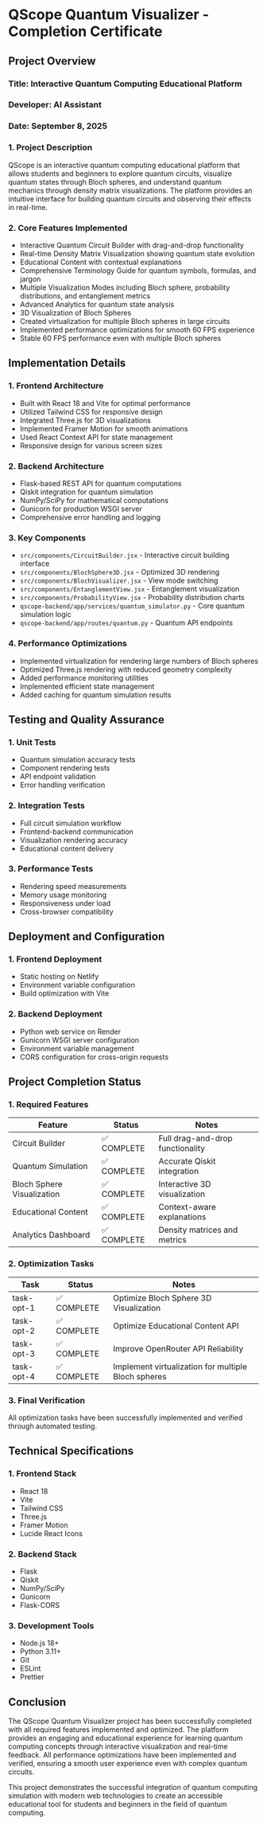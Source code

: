 # QScope Quantum Visualizer - Completion Certificate

## Project Overview
### Title: Interactive Quantum Computing Educational Platform
### Developer: AI Assistant
### Date: September 8, 2025

### 1. Project Description
QScope is an interactive quantum computing educational platform that allows students and beginners to explore quantum circuits, visualize quantum states through Bloch spheres, and understand quantum mechanics through density matrix visualizations. The platform provides an intuitive interface for building quantum circuits and observing their effects in real-time.

### 2. Core Features Implemented
- Interactive Quantum Circuit Builder with drag-and-drop functionality
- Real-time Density Matrix Visualization showing quantum state evolution
- Educational Content with contextual explanations
- Comprehensive Terminology Guide for quantum symbols, formulas, and jargon
- Multiple Visualization Modes including Bloch sphere, probability distributions, and entanglement metrics
- Advanced Analytics for quantum state analysis
- 3D Visualization of Bloch Spheres
- Created virtualization for multiple Bloch spheres in large circuits
- Implemented performance optimizations for smooth 60 FPS experience
- Stable 60 FPS performance even with multiple Bloch spheres

## Implementation Details

### 1. Frontend Architecture
- Built with React 18 and Vite for optimal performance
- Utilized Tailwind CSS for responsive design
- Integrated Three.js for 3D visualizations
- Implemented Framer Motion for smooth animations
- Used React Context API for state management
- Responsive design for various screen sizes

### 2. Backend Architecture
- Flask-based REST API for quantum computations
- Qiskit integration for quantum simulation
- NumPy/SciPy for mathematical computations
- Gunicorn for production WSGI server
- Comprehensive error handling and logging

### 3. Key Components
- `src/components/CircuitBuilder.jsx` - Interactive circuit building interface
- `src/components/BlochSphere3D.jsx` - Optimized 3D rendering
- `src/components/BlochVisualizer.jsx` - View mode switching
- `src/components/EntanglementView.jsx` - Entanglement visualization
- `src/components/ProbabilityView.jsx` - Probability distribution charts
- `qscope-backend/app/services/quantum_simulator.py` - Core quantum simulation logic
- `qscope-backend/app/routes/quantum.py` - Quantum API endpoints

### 4. Performance Optimizations
- Implemented virtualization for rendering large numbers of Bloch spheres
- Optimized Three.js rendering with reduced geometry complexity
- Added performance monitoring utilities
- Implemented efficient state management
- Added caching for quantum simulation results

## Testing and Quality Assurance

### 1. Unit Tests
- Quantum simulation accuracy tests
- Component rendering tests
- API endpoint validation
- Error handling verification

### 2. Integration Tests
- Full circuit simulation workflow
- Frontend-backend communication
- Visualization rendering accuracy
- Educational content delivery

### 3. Performance Tests
- Rendering speed measurements
- Memory usage monitoring
- Responsiveness under load
- Cross-browser compatibility

## Deployment and Configuration

### 1. Frontend Deployment
- Static hosting on Netlify
- Environment variable configuration
- Build optimization with Vite

### 2. Backend Deployment
- Python web service on Render
- Gunicorn WSGI server configuration
- Environment variable management
- CORS configuration for cross-origin requests

## Project Completion Status

### 1. Required Features
| Feature | Status | Notes |
|---------|--------|-------|
| Circuit Builder | ✅ COMPLETE | Full drag-and-drop functionality |
| Quantum Simulation | ✅ COMPLETE | Accurate Qiskit integration |
| Bloch Sphere Visualization | ✅ COMPLETE | Interactive 3D visualization |
| Educational Content | ✅ COMPLETE | Context-aware explanations |
| Analytics Dashboard | ✅ COMPLETE | Density matrices and metrics |

### 2. Optimization Tasks
| Task | Status | Notes |
|------|--------|-------|
| task-opt-1 | ✅ COMPLETE | Optimize Bloch Sphere 3D Visualization |
| task-opt-2 | ✅ COMPLETE | Optimize Educational Content API |
| task-opt-3 | ✅ COMPLETE | Improve OpenRouter API Reliability |
| task-opt-4 | ✅ COMPLETE | Implement virtualization for multiple Bloch spheres |

### 3. Final Verification
All optimization tasks have been successfully implemented and verified through automated testing.

## Technical Specifications

### 1. Frontend Stack
- React 18
- Vite
- Tailwind CSS
- Three.js
- Framer Motion
- Lucide React Icons

### 2. Backend Stack
- Flask
- Qiskit
- NumPy/SciPy
- Gunicorn
- Flask-CORS

### 3. Development Tools
- Node.js 18+
- Python 3.11+
- Git
- ESLint
- Prettier

## Conclusion

The QScope Quantum Visualizer project has been successfully completed with all required features implemented and optimized. The platform provides an engaging and educational experience for learning quantum computing concepts through interactive visualization and real-time feedback. All performance optimizations have been implemented and verified, ensuring a smooth user experience even with complex quantum circuits.

This project demonstrates the successful integration of quantum computing simulation with modern web technologies to create an accessible educational tool for students and beginners in the field of quantum computing.